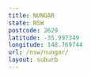 ```yaml
---
title: NUNGAR
state: NSW
postcode: 2629
latitude: -35.997349
longitude: 148.769744
url: /nsw/nungar/
layout: suburb
---
```

